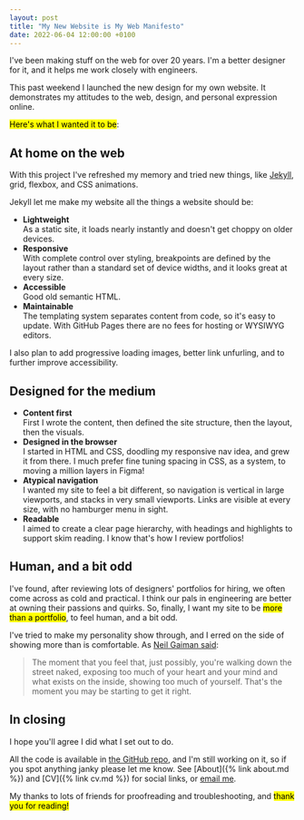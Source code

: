```yaml
---
layout: post
title: "My New Website is My Web Manifesto"
date: 2022-06-04 12:00:00 +0100
---
```


I've been making stuff on the web for over 20 years. I'm a better designer for it, and it helps me work closely with engineers.

This past weekend I launched the new design for my own website. It demonstrates my attitudes to the web, design, and personal expression online.

<mark>Here's what I wanted it to be</mark>:

## At home on the web

With this project I've refreshed my memory and tried new things, like <a href="https://jekyllrb.com/" target="_blank">Jekyll</a>, grid, flexbox, and CSS animations.

Jekyll let me make my website all the things a website should be:

- **Lightweight**\
As a static site, it loads nearly instantly and doesn't get choppy on older devices.
- **Responsive**\
With complete control over styling, breakpoints are defined by the layout rather than a standard set of device widths, and it looks great at every size.
- **Accessible**\
Good old semantic HTML.
- **Maintainable**\
The templating system separates content from code, so it's easy to update. With GitHub Pages there are no fees for hosting or WYSIWYG editors.

I also plan to add progressive loading images, better link unfurling, and to further improve accessibility.

## Designed for the medium

- **Content first**\
First I wrote the content, then defined the site structure, then the layout, then the visuals.
- **Designed in the browser**\
I started in HTML and CSS, doodling my responsive nav idea, and grew it from there. I much prefer fine tuning spacing in CSS, as a system, to moving a million layers in Figma!
- **Atypical navigation**\
I wanted my site to feel a bit different, so navigation is vertical in large viewports, and stacks in very small viewports. Links are visible at every size, with no hamburger menu in sight.
- **Readable**\
I aimed to create a clear page hierarchy, with headings and highlights to support skim reading. I know that's how I review portfolios!

## Human, and a bit odd

I've found, after reviewing lots of designers' portfolios for hiring, we often come across as cold and practical. I think our pals in engineering are better at owning their passions and quirks. So, finally, I want my site to be <mark>more than a portfolio</mark>, to feel human, and a bit odd.

I've tried to make my personality show through, and I erred on the side of showing more than is comfortable. As <a href="https://jamesclear.com/great-speeches/make-good-art-by-neil-gaiman" target="_blank">Neil Gaiman said</a>:

> The moment that you feel that, just possibly, you're walking down the street naked, exposing too much of your heart and your mind and what exists on the inside, showing too much of yourself. That's the moment you may be starting to get it right.  

## In closing

I hope you'll agree I did what I set out to do.  

All the code is available in <a href="https://github.com/neildawson/neildawson.github.io" target="_blank">the GitHub repo</a>, and I'm still working on it, so if you spot anything janky please let me know. See [About]({% link about.md %}) and [CV]({% link cv.md %}) for social links, or [email me](mailto:mail@neildawson.co).

My thanks to lots of friends for proofreading and troubleshooting, and <mark>thank you for reading!</mark>